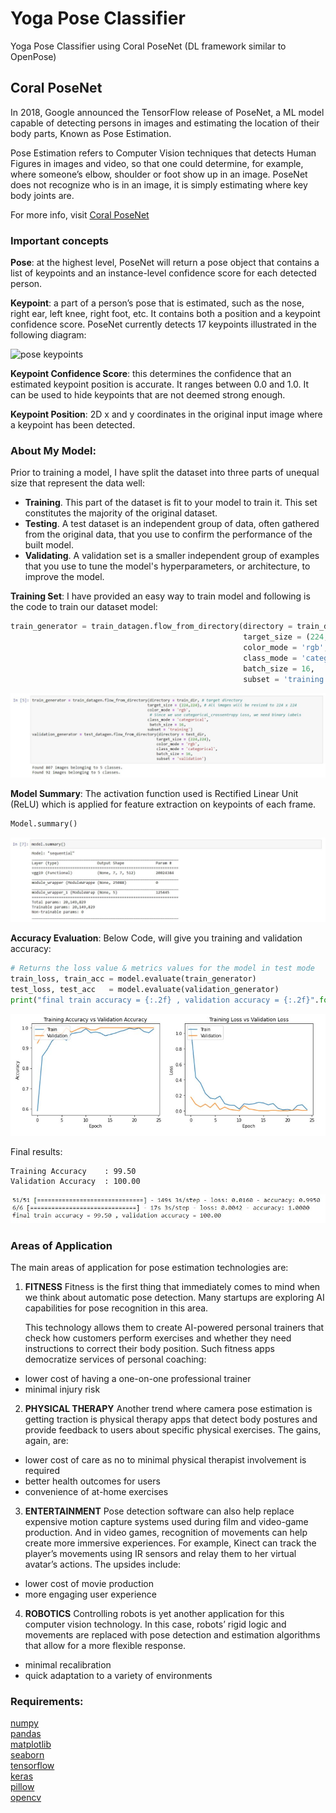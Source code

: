 # Yoga Pose Classifier
Yoga Pose Classifier using Coral PoseNet (DL framework similar to OpenPose)
## Coral PoseNet
In 2018, Google announced the TensorFlow release of PoseNet, a ML model capable of detecting persons in images and estimating the location of their body parts, Known as Pose Estimation.

Pose Estimation refers to Computer Vision techniques that detects Human Figures in images and video, so that one could determine, for example, where someone’s elbow, shoulder or foot show up in an image. PoseNet does not recognize who is in an image, it is simply estimating where key body joints are.

For more info, visit [Coral PoseNet](https://github.com/google-coral/project-posenet)

### Important concepts


__Pose__: at the highest level, PoseNet will return a pose object that contains a list of keypoints and an instance-level confidence score for each detected person.

__Keypoint__: a part of a person’s pose that is estimated, such as the nose, right ear, left knee, right foot, etc. It contains both a position and a keypoint confidence score. PoseNet currently detects 17 keypoints illustrated in the following diagram:

![pose keypoints](https://miro.medium.com/max/700/1*7qDyLpIT-3s4ylULsrnz8A.png "PoseNet KeyPoints")

__Keypoint Confidence Score__: this determines the confidence that an estimated keypoint position is accurate. It ranges between 0.0 and 1.0. It can be used to hide keypoints that are not deemed strong enough.

__Keypoint Position__: 2D x and y coordinates in the original input image where a keypoint has been detected.

### About My Model:
Prior to training a model, I have split the dataset into three parts of unequal size that represent the data well:

- **Training**. This part of the dataset is fit to your model to train it. This set constitutes the majority of the original dataset.
- **Testing**. A test dataset is an independent group of data, often gathered from the original data, that you use to confirm the performance of the built model.
- **Validating**. A validation set is a smaller independent group of examples that you use to tune the model's hyperparameters, or architecture, to improve the model.

__Training Set__: 
I have provided an easy way to train model and following is the code to train our dataset model:
```python
train_generator = train_datagen.flow_from_directory(directory = train_dir,
                                                    target_size = (224,224),
                                                    color_mode = 'rgb',
                                                    class_mode = 'categorical',
                                                    batch_size = 16,
                                                    subset = 'training')
```

![](img/data_generator.JPG)

__Model Summary__:
The activation function used is Rectified Linear Unit (ReLU) which is applied for feature extraction on keypoints of each frame.
```python
Model.summary()
``` 

![](img/model_summary.JPG)

__Accuracy Evaluation__:
Below Code, will give you training and validation accuracy:
```python
# Returns the loss value & metrics values for the model in test mode
train_loss, train_acc = model.evaluate(train_generator)
test_loss, test_acc   = model.evaluate(validation_generator)
print("final train accuracy = {:.2f} , validation accuracy = {:.2f}".format(train_acc*100, test_acc*100))
``` 

![](img/accuracy_graph.JPG)

Final results:
```
Training Accuracy    : 99.50
Validation Accuracy  : 100.00
```

![]( img/accuracy.JPG)

### Areas of Application
The main areas of application for pose estimation technologies are:

1. __FITNESS__
Fitness is the first thing that immediately comes to mind when we think about automatic pose detection. Many startups are exploring AI capabilities for pose recognition in this area.

     This technology allows them to create AI-powered personal trainers that check how customers perform exercises and whether they need instructions to correct their body position. Such fitness apps democratize services of personal coaching:

- lower cost of having a one-on-one professional trainer
- minimal injury risk

2. __PHYSICAL THERAPY__
Another trend where camera pose estimation is getting traction is physical therapy apps that detect body postures and provide feedback to users about specific physical exercises. The gains, again, are:

- lower cost of care as no to minimal physical therapist involvement is required
- better health outcomes for users
- convenience of at-home exercises

3. __ENTERTAINMENT__
Pose detection software can also help replace expensive motion capture systems used during film and video-game production. And in video games, recognition of movements can help create more immersive experiences. For example, Kinect can track the player’s movements using IR sensors and relay them to her virtual avatar’s actions. The upsides include:

- lower cost of movie production
- more engaging user experience

4. __ROBOTICS__
Controlling robots is yet another application for this computer vision technology. In this case, robots’ rigid logic and movements are replaced with pose detection and estimation algorithms that allow for a more flexible response.

- minimal recalibration
- quick adaptation to a variety of environments


### Requirements:
[numpy](https://pypi.org/project/numpy/)\
[pandas](https://pypi.org/project/pandas/)\
[matplotlib](https://pypi.org/project/matplotlib/)\
[seaborn](https://pypi.org/project/seaborn/)\
[tensorflow](https://pypi.org/project/tensorflow/)\
[keras](https://pypi.org/project/keras/)\
[pillow](https://pypi.org/project/Pillow/)\
[opencv](https://pypi.org/project/opencv-python/)

